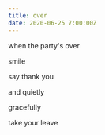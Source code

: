 ```yaml
---
title: over
date: 2020-06-25 7:00:00Z
---
```


when the party's over  

smile  

say thank you  

and quietly  

gracefully  

take your leave  